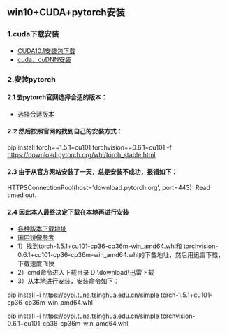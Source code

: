 ## win10+CUDA+pytorch安装
### 1.cuda下载安装
 * [CUDA10.1安装包下载](https://www.cnblogs.com/imper/p/11976077.html)
 * [cuda、cuDNN安装](https://zhuanlan.zhihu.com/p/158900161)
 
### 2.安装pytorch

#### 2.1 去pytorch官网选择合适的版本：

* [选择合适版本](https://pytorch.org/get-started/locally/)

#### 2.2 然后按照官网的找到自己的安装方式：

pip install torch==1.5.1+cu101 torchvision==0.6.1+cu101 -f https://download.pytorch.org/whl/torch_stable.html

#### 2.3 由于从官方网站安装了一天，总是安装不成功，报错如下：

 HTTPSConnectionPool(host='download.pytorch.org', port=443): Read timed out.
 
 #### 2.4 因此本人最终决定下载在本地再进行安装
 
 * [各种版本下载地址](https://download.pytorch.org/whl/torch_stable.html)
 * [国内镜像参考]( https://www.cnblogs.com/wqpkita/p/7248525.html)
 * 1）找到torch-1.5.1+cu101-cp36-cp36m-win_amd64.whl和 torchvision-0.6.1+cu101-cp36-cp36m-win_amd64.whl的下载地址，然后用迅雷下载，下载速度飞快
 * 2）cmd命令进入下载目录 D:\download\迅雷下载
 * 3）从本地进行安装，安装命令如下：
 
 pip install -i https://pypi.tuna.tsinghua.edu.cn/simple torch-1.5.1+cu101-cp36-cp36m-win_amd64.whl
 
 pip install -i https://pypi.tuna.tsinghua.edu.cn/simple torchvision-0.6.1+cu101-cp36-cp36m-win_amd64.whl
 


